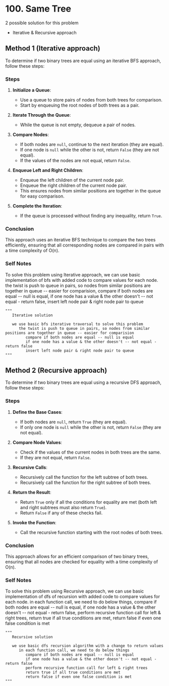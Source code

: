 # 100. Same Tree

2 possible solution for this problem  
- Iterative & Recursive approach

## Method 1 (Iterative approach)

To determine if two binary trees are equal using an iterative BFS approach, follow these steps:

### Steps

1. **Initialize a Queue**:
   - Use a queue to store pairs of nodes from both trees for comparison.
   - Start by enqueuing the root nodes of both trees as a pair.

2. **Iterate Through the Queue**:
   - While the queue is not empty, dequeue a pair of nodes.

3. **Compare Nodes**:
   - If both nodes are `null`, continue to the next iteration (they are equal).
   - If one node is `null` while the other is not, return `False` (they are not equal).
   - If the values of the nodes are not equal, return `False`.

4. **Enqueue Left and Right Children**:
   - Enqueue the left children of the current node pair.
   - Enqueue the right children of the current node pair.
   - This ensures nodes from similar positions are together in the queue for easy comparison.

5. **Complete the Iteration**:
   - If the queue is processed without finding any inequality, return `True`.

### Conclusion

This approach uses an iterative BFS technique to compare the two trees efficiently, ensuring that all corresponding nodes are compared in pairs with a time complexity of O(n).

### Self Notes
To solve this problem using Iterative approach, we can use basic implementation of bfs with added code to compare values for each node.  
the twist is push to queue in pairs, so nodes from similar positions are together in queue -- easier for comparision, compare if both nodes are equal -- null is equal, if one node has a value & the other doesn't -- not equal - return false, insert left node pair & right node pair to queue

```
"""
   Iterative solution

   we use basic bfs iterative traversal to solve this problem
      the twist is push to queue in pairs, so nodes from similar positions are together in queue -- easier for comparision
         compare if both nodes are equal -- null is equal
         if one node has a value & the other doesn't -- not equal - return false
         insert left node pair & right node pair to queue
"""
```

## Method 2 (Recursive approach)

To determine if two binary trees are equal using a recursive DFS approach, follow these steps:

### Steps

1. **Define the Base Cases**:
   - If both nodes are `null`, return `True` (they are equal).
   - If only one node is `null` while the other is not, return `False` (they are not equal).

2. **Compare Node Values**:
   - Check if the values of the current nodes in both trees are the same.
   - If they are not equal, return `False`.

3. **Recursive Calls**:
   - Recursively call the function for the left subtree of both trees.
   - Recursively call the function for the right subtree of both trees.

4. **Return the Result**:
   - Return `True` only if all the conditions for equality are met (both left and right subtrees must also return `True`).
   - Return `False` if any of these checks fail.

5. **Invoke the Function**:
   - Call the recursive function starting with the root nodes of both trees.

### Conclusion

This approach allows for an efficient comparison of two binary trees, ensuring that all nodes are checked for equality with a time complexity of O(n).

### Self Notes
To solve this problem using Recursive approach, we can use basic implementation of dfs of recursion with added code to compare values for each node. in each function call, we need to do below things, compare if both nodes are equal -- null is equal, if one node has a value & the other doesn't -- not equal - return false, perform recursive function call for left & right trees, return true if all true conditions are met, return false if even one false condition is met

```
"""
   Recursive solution

   we use basic dfs recursion algorithm with a change to return values
      in each function call, we need to do below things
         compare if both nodes are equal -- null is equal
         if one node has a value & the other doesn't -- not equal - return false
         perform recursive function call for left & right trees
         return true if all true conditions are met
         return false if even one false condition is met
"""
```

